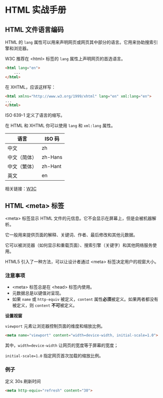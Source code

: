 # HTML 实战手册

## HTML 文件语言编码

HTML 的 `lang` 属性可以用来声明网页或网页其中部分的语言。它用来协助搜索引擎和浏览器。

W3C 推荐在 \<html\> 标签的 `lang` 属性上声明网页的首选语言。

```html
<html lang="en">
    ...
</html>
```

在 XHTML，应该这样写：

```html
<html xmlns="http://www.w3.org/1999/xhtml" lang="en" xml:lang="en">
...
</html>
```

ISO 639-1 定义了语言的缩写。

在 HTML 和 XHTML 你可以使用 `lang` 和 `xml:lang` 属性。

| 语言         | ISO 码  |
| ------------ | ------- |
| 中文         | zh      |
| 中文（简体） | zh-Hans |
| 中文（繁体） | zh-Hant |
| 英文         | en      |

相关链接：[W3C](https://www.w3schools.com/tags/ref_language_codes.asp)

## HTML \<meta\> 标签

\<meta\> 标签显示 HTML 文件的元信息。它不会显示在屏幕上，但是会被机器解析。

它一般用来提供页面的解释、关键词、作者、最后修改和其他元数据。

它可以被浏览器（如何显示和重载页面）、搜索引擎（关键字）和其他网络服务使用。

HTML5 引入了一种方法，可以让设计者通过 \<meta\> 标签决定用户的视窗大小。

### 注意事项

- \<meta\> 标签总是在 \<head\> 标签内使用。
- 元数据总是以键值对呈现。
- 如果 `name` 或 `http-equiv` 被定义，`content` 属性**必须**被定义。如果两者都没有被定义，则 `content` **不可**被定义。

**设置视窗**

`viewport` 元素让浏览器控制页面的维度和缩放比例。

```html
<meta name="viewport" content="width=device-width, initial-scale=1.0">
```

其中，`width=device-width` 让网页的宽度等于屏幕的宽度；

`initial-scale=1.0` 指定网页首次加载的缩放比例。

### 例子

定义 30s 刷新时间

```html
<meta http-equiv="refresh" content="30">
```

